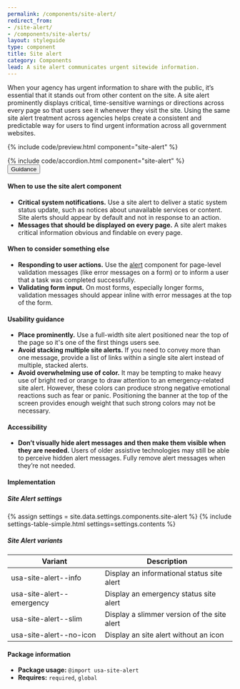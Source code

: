```yaml
---
permalink: /components/site-alert/
redirect_from:
- /site-alert/
- /components/site-alerts/
layout: styleguide
type: component
title: Site alert
category: Components
lead: A site alert communicates urgent sitewide information.
---
```


When your agency has urgent information to share with the public, it’s essential that it stands out from other content on the site. A site alert prominently displays critical, time-sensitive warnings or directions across every page so that users see it whenever they visit the site. Using the same site alert treatment across agencies helps create a consistent and predictable way for users to find urgent information across all government websites.

{% include code/preview.html component="site-alert" %}

<section class="site-component-section">
  {% include code/accordion.html component="site-alert" %}
  <div class="usa-accordion usa-accordion--bordered site-accordion-docs">
    <button class="usa-button-unstyled usa-accordion__button"
        aria-expanded="true" aria-controls="alert-docs">
      Guidance
    </button>
    <div id="alert-docs" aria-hidden="false" class="usa-accordion__content site-component-usage">
      <h4>When to use the site alert component</h4>
      <ul class="usa-content-list">
        <li><strong>Critical system notifications.</strong> Use a site alert to deliver a static system status update, such as notices about unavailable services or content. Site alerts should appear by default and not in response to an action.</li>
        <li><strong>Messages that should be displayed on every page.</strong> A site alert makes critical information obvious and findable on every page.</li>
      </ul>
      <h4>When to consider something else</h4>
      <ul class="usa-content-list">
        <li><strong>Responding to user actions.</strong> Use the <a href="{{ site.baseurl }}/components/alert/">alert</a> component for page-level validation messages (like error messages on a form) or to inform a user that a task was completed successfully.</li>
        <li><strong>Validating form input.</strong> On most forms, especially longer forms, validation messages should appear inline with error messages at the top of the form.</li>
      </ul>
      <h4>Usability guidance</h4>
      <ul class="usa-content-list">
        <li><strong>Place prominently.</strong> Use a full-width site alert positioned near the top of the page so it's one of the first things users see.</li>
        <li><strong>Avoid stacking multiple site alerts.</strong> If you need to convey more than one message, provide a list of links within a single site alert instead of multiple, stacked alerts.</li>
        <li><strong>Avoid overwhelming use of color.</strong> It may be tempting to make heavy use of bright red or orange to draw attention to an emergency-related site alert. However, these colors can produce strong negative emotional reactions such as fear or panic. Positioning the banner at the top of the screen provides enough weight that such strong colors may not be necessary.</li>
      </ul>
      <h4>Accessibility</h4>
      <ul class="usa-content-list">
        <li><strong>Don’t visually hide alert messages and then make them visible when they are needed.</strong> Users of older assistive technologies may still be able to perceive hidden alert messages. Fully remove alert messages when they’re not needed.</li>
      </ul>
      <h4 class="usa-heading">Implementation</h4>
      <h5 id="component-settings">Site Alert settings</h5>
      {% assign settings = site.data.settings.components.site-alert %}
      {% include settings-table-simple.html
        settings=settings.contents
      %}
      <h5 id="component-variants">Site Alert variants</h5>
      <table class="usa-table--borderless site-table-responsive site-table-simple" aria-labelledby="component-variants">
        <thead>
          <tr>
            <th scope="col" class="flex-6">Variant</th>
            <th scope="col" class="flex-6">Description</th>
          </tr>
        </thead>
        <tbody class="font-mono-2xs">
          <tr>
            <td data-title="Variant" class="flex-6">usa-site-alert--info</td>
            <td data-title="Description" class="flex-6">
              <span class="font-lang-3xs">Display an informational status site alert</span>
            </td>
          </tr>
          <tr>
            <td data-title="Variant" class="flex-6">usa-site-alert--emergency</td>
            <td data-title="Description" class="flex-6">
              <span class="font-lang-3xs">Display an emergency status site alert</span>
            </td>
          </tr>
          <tr>
            <td data-title="Variant" class="flex-6">usa-site-alert--slim</td>
            <td data-title="Description" class="flex-6">
              <span class="font-lang-3xs">Display a slimmer version of the site alert</span>
            </td>
          </tr>
          <tr>
            <td data-title="Variant" class="flex-6">usa-site-alert--no-icon</td>
            <td data-title="Description" class="flex-6">
              <span class="font-lang-3xs">Display an site alert without an icon</span>
            </td>
          </tr>
        </tbody>
      </table>
      <h4 class="usa-heading">Package information</h4>
      <ul class="usa-content-list">
        <li>
          <strong>Package usage:</strong> <code>@import usa-site-alert</code>
        </li>
        <li>
          <strong>Requires:</strong> <code>required</code>, <code>global</code>
        </li>
      </ul>
    </div>
  </div>
</section>
